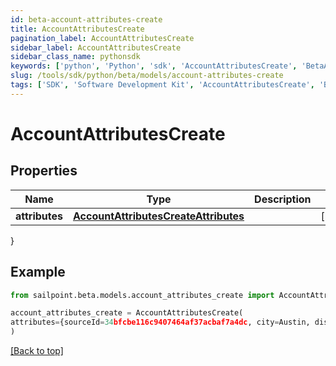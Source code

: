 ```yaml
---
id: beta-account-attributes-create
title: AccountAttributesCreate
pagination_label: AccountAttributesCreate
sidebar_label: AccountAttributesCreate
sidebar_class_name: pythonsdk
keywords: ['python', 'Python', 'sdk', 'AccountAttributesCreate', 'BetaAccountAttributesCreate'] 
slug: /tools/sdk/python/beta/models/account-attributes-create
tags: ['SDK', 'Software Development Kit', 'AccountAttributesCreate', 'BetaAccountAttributesCreate']
---
```


# AccountAttributesCreate


## Properties

Name | Type | Description | Notes
------------ | ------------- | ------------- | -------------
**attributes** | [**AccountAttributesCreateAttributes**](account-attributes-create-attributes) |  | [required]
}

## Example

```python
from sailpoint.beta.models.account_attributes_create import AccountAttributesCreate

account_attributes_create = AccountAttributesCreate(
attributes={sourceId=34bfcbe116c9407464af37acbaf7a4dc, city=Austin, displayName=John Doe, userName=jdoe, sAMAccountName=jDoe, mail=john.doe@sailpoint.com}
)

```
[[Back to top]](#) 

